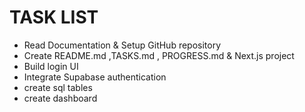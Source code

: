 # TASK LIST

-  Read Documentation & Setup GitHub repository
-  Create README.md ,TASKS.md , PROGRESS.md & Next.js project
-  Build login  UI
-  Integrate Supabase authentication
-  create sql tables
-  create dashboard 